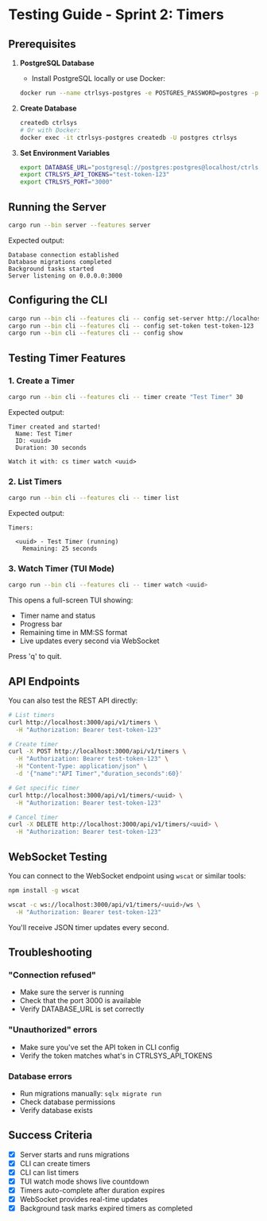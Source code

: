 # Testing Guide - Sprint 2: Timers

## Prerequisites

1. **PostgreSQL Database**
   - Install PostgreSQL locally or use Docker:
   ```bash
   docker run --name ctrlsys-postgres -e POSTGRES_PASSWORD=postgres -p 5432:5432 -d postgres:15
   ```

2. **Create Database**
   ```bash
   createdb ctrlsys
   # Or with Docker:
   docker exec -it ctrlsys-postgres createdb -U postgres ctrlsys
   ```

3. **Set Environment Variables**
   ```bash
   export DATABASE_URL="postgresql://postgres:postgres@localhost/ctrlsys"
   export CTRLSYS_API_TOKENS="test-token-123"
   export CTRLSYS_PORT="3000"
   ```

## Running the Server

```bash
cargo run --bin server --features server
```

Expected output:
```
Database connection established
Database migrations completed
Background tasks started
Server listening on 0.0.0.0:3000
```

## Configuring the CLI

```bash
cargo run --bin cli --features cli -- config set-server http://localhost:3000
cargo run --bin cli --features cli -- config set-token test-token-123
cargo run --bin cli --features cli -- config show
```

## Testing Timer Features

### 1. Create a Timer

```bash
cargo run --bin cli --features cli -- timer create "Test Timer" 30
```

Expected output:
```
Timer created and started!
  Name: Test Timer
  ID: <uuid>
  Duration: 30 seconds

Watch it with: cs timer watch <uuid>
```

### 2. List Timers

```bash
cargo run --bin cli --features cli -- timer list
```

Expected output:
```
Timers:

  <uuid> - Test Timer (running)
    Remaining: 25 seconds
```

### 3. Watch Timer (TUI Mode)

```bash
cargo run --bin cli --features cli -- timer watch <uuid>
```

This opens a full-screen TUI showing:
- Timer name and status
- Progress bar
- Remaining time in MM:SS format
- Live updates every second via WebSocket

Press 'q' to quit.

## API Endpoints

You can also test the REST API directly:

```bash
# List timers
curl http://localhost:3000/api/v1/timers \
  -H "Authorization: Bearer test-token-123"

# Create timer
curl -X POST http://localhost:3000/api/v1/timers \
  -H "Authorization: Bearer test-token-123" \
  -H "Content-Type: application/json" \
  -d '{"name":"API Timer","duration_seconds":60}'

# Get specific timer
curl http://localhost:3000/api/v1/timers/<uuid> \
  -H "Authorization: Bearer test-token-123"

# Cancel timer
curl -X DELETE http://localhost:3000/api/v1/timers/<uuid> \
  -H "Authorization: Bearer test-token-123"
```

## WebSocket Testing

You can connect to the WebSocket endpoint using `wscat` or similar tools:

```bash
npm install -g wscat

wscat -c ws://localhost:3000/api/v1/timers/<uuid>/ws \
  -H "Authorization: Bearer test-token-123"
```

You'll receive JSON timer updates every second.

## Troubleshooting

### "Connection refused"
- Make sure the server is running
- Check that the port 3000 is available
- Verify DATABASE_URL is set correctly

### "Unauthorized" errors
- Make sure you've set the API token in CLI config
- Verify the token matches what's in CTRLSYS_API_TOKENS

### Database errors
- Run migrations manually: `sqlx migrate run`
- Check database permissions
- Verify database exists

## Success Criteria

- [x] Server starts and runs migrations
- [x] CLI can create timers
- [x] CLI can list timers
- [x] TUI watch mode shows live countdown
- [x] Timers auto-complete after duration expires
- [x] WebSocket provides real-time updates
- [x] Background task marks expired timers as completed

